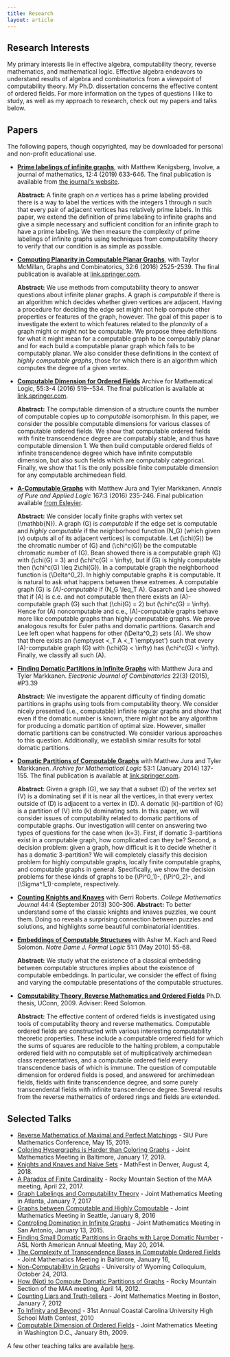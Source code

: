 ```yaml
---
title: Research
layout: article
---
```


## Research Interests

My primary interests lie in effective algebra, computability theory, reverse mathematics, and mathematical logic.
Effective algebra endeavors to understand results of algebra and combinatorics from a viewpoint of computability theory.
My Ph.D. dissertation concerns the effective content of ordered fields. For more information on the types of questions I
like to study, as well as my approach to research, check out my papers and talks below.

## Papers

The following papers, though copyrighted, may be downloaded for personal and non-profit educational use.

* **[Prime labelings of infinite graphs](/papers/PrimeLabelings-preprint.pdf)**, with Matthew Kenigsberg,
Involve, a journal of mathematics, 12:4 (2019) 633-646\. The final publication is available from
[the journal's website](https://msp.org/involve/2019/12-4/p06.xhtml).

  **Abstract:** A finite graph on $n$ vertices has a prime labeling provided there is a way to label the vertices with the integers 1 through $n$ such that every pair of adjacent vertices has relatively prime labels.  In this paper, we extend the definition of prime labeling to infinite graphs and give a simple necessary and sufficient condition for an infinite graph to have a prime labeling.  We then measure the complexity of prime labelings of infinite graphs using techniques from computability theory to verify that our condition is as simple as possible.

* **[Computing Planarity in Computable Planar Graphs](/papers/ComputablePlanarGraphs.pdf)**, with Taylor McMillan,
Graphs and Combinatorics, 32:6 (2016) 2525-2539\. The final publication is available at
[link.springer.com](http://link.springer.com/article/10.1007/s00373-016-1725-8).

  **Abstract:** We use methods from computability theory to answer questions about infinite planar graphs. A graph is
_computable_ if there is an algorithm which decides whether given vertices are adjacent. Having a procedure for deciding
the edge set might not help compute other properties or features of the graph, however. The goal of this paper is to
investigate the extent to which features related to the _planarity_ of a graph might or might not be computable. We
propose three definitions for what it might mean for a computable graph to be computably planar and for each build a
computable planar graph which fails to be computably planar. We also consider these definitions in the context of
_highly computable graphs_, those for which there is an algorithm which computes the degree of a given vertex.

* **[Computable Dimension for Ordered Fields](/papers/OrderedFields-preprint.pdf)** Archive for Mathematical Logic,
55:3-4 (2016) 519--534\. The final publication is available at
[link.springer.com](http://link.springer.com/article/10.1007/s00153-016-0478-7).

  **Abstract:** The computable dimension of a structure counts the number of computable copies up to _computable_
isomorphism. In this paper, we consider the possible computable dimensions for various classes of computable ordered
fields. We show that computable ordered fields with finite transcendence degree are computably stable, and thus have
computable dimension 1\. We then build computable ordered fields of infinite transcendence degree which have infinite
computable dimension, but also such fields which are computably categorical. Finally, we show that 1 is the only
possible finite computable dimension for any computable archimedean field.

* **[A-Computable Graphs](/papers/AComputableGraphs.pdf)** with Matthew Jura and Tyler Markkanen. _Annals of Pure and
Applied Logic_ 167:3 (2016) 235-246\. Final publication available [from
Eslevier](http://dx.doi.org/10.1016/j.apal.2015.11.003).

  **Abstract:** We consider locally finite graphs with vertex set \(\mathbb{N}\). A graph \(G\) is _computable_ if the
edge set is computable and _highly computable_ if the neighborhood function \(N_G\) (which given \(v\) outputs all of
its adjacent vertices) is computable. Let \(\chi(G)\) be the chromatic number of \(G\) and \(\chi^c(G)\) be the
computable chromatic number of \(G\). Bean showed there is a computable graph \(G\) with \(\chi(G) = 3\) and \(\chi^c(G)
= \infty\), but if \(G\) is highly computable then \(\chi^c(G) \leq 2\chi(G)\).
In a computable graph the neighborhood function is \(\Delta^0_2\). In highly computable graphs it is computable. It is
natural to ask what happens between these extremes. A computable graph \(G\) is _\(A\)-computable_ if \(N_G \leq_T A\).
Gasarch and Lee showed that if \(A\) is c.e. and not computable then there exists an \(A\)-computable graph \(G\) such
that \(\chi(G) = 2\) but \(\chi^c(G) = \infty\). Hence for \(A\) noncomputable and c.e., \(A\)-computable graphs behave
more like computable graphs than highly computable graphs. We prove analogous results for Euler paths and domatic
partitions. Gasarch and Lee left open what happens for other \(\Delta^0_2\) sets \(A\). We show that there exists an
\(\emptyset <_T A <_T \emptyset'\) such that every \(A\)-computable graph \(G\) with \(\chi(G) < \infty\) has
  \(\chi^c(G) < \infty\). Finally, we classify all such \(A\). 
  
* **[Finding Domatic Partitions in Infinite Graphs](http://www.combinatorics.org/ojs/index.php/eljc/article/view/5089)** with Matthew Jura and Tyler Markkanen.
  _Electronic Journal of Combinatorics_ 22(3) (2015), #P3.39 
  
  **Abstract:** We investigate the apparent difficulty of
  finding domatic partitions in graphs using tools from computability theory. We consider nicely presented (i.e.,
  computable) infinite regular graphs and show that even if the domatic number is known, there might not be any
  algorithm for producing a domatic partition of optimal size. However, smaller domatic partitions can be constructed.
  We consider various approaches to this question. Additionally, we establish similar results for total domatic
  partitions. 
  
* **[Domatic Partitions of Computable Graphs](/papers/DPCG_preprint.pdf)** with Matthew Jura and Tyler
  Markkanen. _Archive for Mathematical Logic_ 53:1 (January 2014) 137-155\. The final publication is available at
  [link.springer.com](http://link.springer.com/article/10.1007%2Fs00153-013-0359-2). 
  
  **Abstract**: Given a graph \(G\),
  we say that a subset \(D\) of the vertex set \(V\) is a dominating set if it is near all the vertices, in that every
  vertex outside of \(D\) is adjacent to a vertex in \(D\). A domatic \(k\)-partition of \(G\) is a partition of \(V\)
  into \(k\) dominating sets. In this paper, we will consider issues of computability related to domatic partitions of
  computable graphs. Our investigation will center on answering two types of questions for the case when \(k=3\). First,
  if domatic 3-partitions exist in a computable graph, how complicated can they be? Second, a decision problem: given a
  graph, how difficult is it to decide whether it has a domatic 3-partition? We will completely classify this decision
  problem for highly computable graphs, locally finite computable graphs, and computable graphs in general.
  Specifically, we show the decision problems for these kinds of graphs to be \(\Pi^0_1\)-, \(\Pi^0_2\)-, and
  \(\Sigma^1_1\)-complete, respectively. 
  
* [**Counting Knights and Knaves**](/papers/CountingKnightsKnaves.pdf) with
  Gerri Roberts. _College Mathematics Journal_ 44:4 (September 2013) 300-306. **Abstract:** To better understand some of
  the classic knights and knaves puzzles, we count them. Doing so reveals a surprising connection between puzzles and
  solutions, and highlights some beautiful combinatorial identities. 
  
* [**Embeddings of Computable Structures**](/papers/structures.pdf) with Asher M. Kach and Reed Solomon. _Notre Dame J. Formal Logic_ 51:1 (May
  2010) 55-68.
  
  **Abstract:** We study what the existence of a classical embedding between computable structures implies
  about the existence of computable embeddings. In particular, we consider the effect of fixing and varying the
  computable presentations of the computable structures. 
  
* [**Computability Theory, Reverse Mathematics and Ordered Fields**](/papers/thesis.pdf) Ph.D. thesis, UConn, 2009\. Adviser: Reed Solomon. 
  
  **Abstract:** The effective content
  of ordered fields is investigated using tools of computability theory and reverse mathematics. Computable ordered
  fields are constructed with various interesting computability theoretic properties. These include a computable ordered
  field for which the sums of squares are reducible to the halting problem, a computable ordered field with no
  computable set of multiplicatively archimedean class representatives, and a computable ordered field every
  transcendence basis of which is immune. The question of computable dimension for ordered fields is posed, and answered
  for archimedean fields, fields with finite transcendence degree, and some purely transcendental fields with infinite
  transcendence degree. Several results from the reverse mathematics of ordered rings and fields are extended. 
  
## Selected Talks 
  
* [Reverse Mathematics of Maximal and Perfect Matchings](/talks/siu2019-maximal-matchings.pdf) - SIU Pure Mathematics Conference, May 15, 2019.
* [Coloring Hypergraphs is Harder than Coloring Graphs](/talks/jmm2019-hypergraphs.pdf) - Joint Mathematics Meeting in Baltimore, January 17, 2019.
* [Knights and Knaves and Naive Sets](/talks/mathfest2018.pdf) - MathFest in Denver, August 4, 2018. 
* [A Paradox of Finite Cardinality](/talks/maa-rms2017.pdf) - Rocky Mountain Section of the MAA meeting, April 22, 2017.
* [Graph Labelings and Computability Theory](/talks/jmm2017talk.pdf) - Joint Mathematics Meeting in Atlanta, January
7, 2017 
* [Graphs between Computable and Highly Computable](/talks/jmm2016talk.pdf) - Joint Mathematics Meeting in Seattle, January 8, 2016 
* [Controling Domination in Infinite Graphs](/talks/jmm2015talk.pdf) - Joint Mathematics Meeting in San Antonio, January 13, 2015. 
* [Finding Small Domatic Partitions in Graphs with Large Domatic Number](/talks/asl2014talk.pdf) - ASL North American Annual Meeting, May 20, 2014. 
* [The Complexity of Transcendence Bases in Computable Ordered Fields](/talks/jmm2014talk.pdf) - Joint Mathematics Meeting in Baltimore, January 16,
* [Non-Computability in Graphs](/talks/UW2013talk.pdf) - University of Wyoming Colloquium, October 24, 2013. 
* [How (Not) to Compute Domatic Partitions of Graphs](/talks/maa-rms2012talk.pdf) - Rocky Mountain Section of the MAA meeting, April 14, 2012. 
* [Counting Liars and Truth-tellers](/talks/jmm2012talk.pdf) - Joint Mathematics Meeting in Boston, January 7, 2012 
* [To Infinity and Beyond](/talks/ccumc2010talk.pdf) - 31st Annual Coastal Carolina University High School Math Contest, 2010 
* [Computable Dimension of Ordered Fields](/talks/jmm2009talk.pdf) - Joint Mathematics Meeting in Washington D.C., January 8th, 2009. 

A few other teaching talks are available
[here](http://discretetext.oscarlevin.com/talks.php).